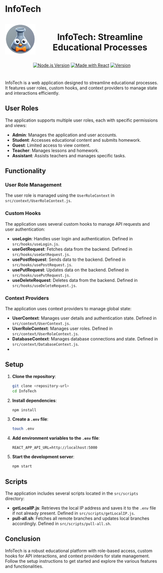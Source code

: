 # InfoTech

<div align="center" style="margin-bottom: 40px;">

  <div style="display: flex; align-items: center; justify-content: center;">
    <img src="./public/assets/logo.png" alt="InfoTech Logo" width="100" height="100">
    <h1 style="margin-left: 20px;">InfoTech: Streamline Educational Processes</h1>
  </div>

[![Node.js Version](https://img.shields.io/badge/node-%3E%3D%2012.0.0-brightgreen)](https://nodejs.org/)
[![Made with React](https://img.shields.io/badge/made%20with-react-blue)](https://reactjs.org/)
[![Version](https://img.shields.io/badge/version-0.1.0-blue)](package.json)

</div>

InfoTech is a web application designed to streamline educational processes. It features user roles, custom hooks, and context providers to manage state and interactions efficiently.

## User Roles

The application supports multiple user roles, each with specific permissions and views:

- **Admin**: Manages the application and user accounts.
- **Student**: Accesses educational content and submits homework.
- **Guest**: Limited access to view content.
- **Teacher**: Manages lessons and homework.
- **Assistant**: Assists teachers and manages specific tasks.

## Functionality

### User Role Management

The user role is managed using the `UserRoleContext` in `src/context/UserRoleContext.js`.

### Custom Hooks

The application uses several custom hooks to manage API requests and user authentication:

- **useLogin**: Handles user login and authentication. Defined in `src/hooks/useLogin.js`.
- **useGetRequest**: Fetches data from the backend. Defined in `src/hooks/useGetRequest.js`.
- **usePostRequest**: Sends data to the backend. Defined in `src/hooks/usePostRequest.js`.
- **usePutRequest**: Updates data on the backend. Defined in `src/hooks/usePutRequest.js`.
- **useDeleteRequest**: Deletes data from the backend. Defined in `src/hooks/useDeleteRequest.js`.

### Context Providers

The application uses context providers to manage global state:

- **UserContext**: Manages user details and authentication state. Defined in `src/context/UserContext.js`.
- **UserRoleContext**: Manages user roles. Defined in `src/context/UserRoleContext.js`.
- **DatabaseContext**: Manages database connections and state. Defined in `src/context/DatabaseContext.js`.
-

## Setup

1. **Clone the repository**:

   ```sh
   git clone <repository-url>
   cd InfoTech
   ```

2. **Install dependencies**:

   ```sh
   npm install
   ```

3. **Create a `.env` file**:

   ```sh
   touch .env
   ```

4. **Add environment variables to the `.env` file**:

   ```env
   REACT_APP_API_URL=http://localhost:5000
   ```

5. **Start the development server**:
   ```sh
   npm start
   ```

## Scripts

The application includes several scripts located in the `src/scripts` directory:

- **getLocalIP.js**: Retrieves the local IP address and saves it to the `.env` file if not already present. Defined in `src/scripts/getLocalIP.js`.
- **pull-all.sh**: Fetches all remote branches and updates local branches accordingly. Defined in `src/scripts/pull-all.sh`.

## Conclusion

InfoTech is a robust educational platform with role-based access, custom hooks for API interactions, and context providers for state management. Follow the setup instructions to get started and explore the various features and functionalities.
